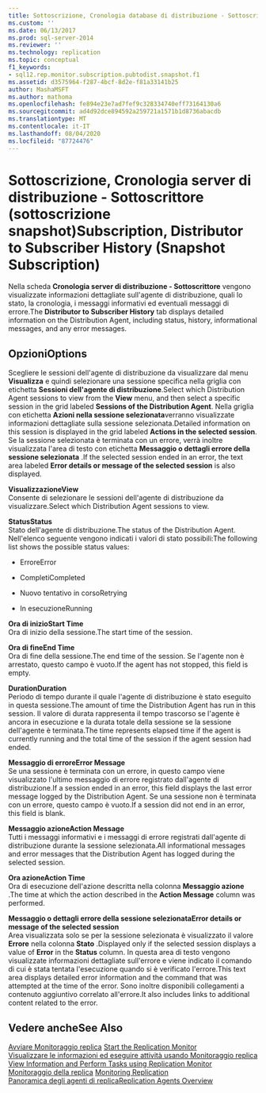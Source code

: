 ```yaml
---
title: Sottoscrizione, Cronologia database di distribuzione - Sottoscrittore (sottoscrizione snapshot) | Microsoft Docs
ms.custom: ''
ms.date: 06/13/2017
ms.prod: sql-server-2014
ms.reviewer: ''
ms.technology: replication
ms.topic: conceptual
f1_keywords:
- sql12.rep.monitor.subscription.pubtodist.snapshot.f1
ms.assetid: d3575964-f287-4bcf-8d2e-f81a33141b25
author: MashaMSFT
ms.author: mathoma
ms.openlocfilehash: fe894e23e7ad7fef9c328334740eff73164130a6
ms.sourcegitcommit: ad4d92dce894592a259721a1571b1d8736abacdb
ms.translationtype: MT
ms.contentlocale: it-IT
ms.lasthandoff: 08/04/2020
ms.locfileid: "87724476"
---
```

# <a name="subscription-distributor-to-subscriber-history-snapshot-subscription"></a><span data-ttu-id="30f49-102">Sottoscrizione, Cronologia server di distribuzione - Sottoscrittore (sottoscrizione snapshot)</span><span class="sxs-lookup"><span data-stu-id="30f49-102">Subscription, Distributor to Subscriber History (Snapshot Subscription)</span></span>
  <span data-ttu-id="30f49-103">Nella scheda **Cronologia server di distribuzione - Sottoscrittore** vengono visualizzate informazioni dettagliate sull'agente di distribuzione, quali lo stato, la cronologia, i messaggi informativi ed eventuali messaggi di errore.</span><span class="sxs-lookup"><span data-stu-id="30f49-103">The **Distributor to Subscriber History** tab displays detailed information on the Distribution Agent, including status, history, informational messages, and any error messages.</span></span>  
  
## <a name="options"></a><span data-ttu-id="30f49-104">Opzioni</span><span class="sxs-lookup"><span data-stu-id="30f49-104">Options</span></span>  
 <span data-ttu-id="30f49-105">Scegliere le sessioni dell'agente di distribuzione da visualizzare dal menu **Visualizza** e quindi selezionare una sessione specifica nella griglia con etichetta **Sessioni dell'agente di distribuzione**.</span><span class="sxs-lookup"><span data-stu-id="30f49-105">Select which Distribution Agent sessions to view from the **View** menu, and then select a specific session in the grid labeled **Sessions of the Distribution Agent**.</span></span> <span data-ttu-id="30f49-106">Nella griglia con etichetta **Azioni nella sessione selezionata**verranno visualizzate informazioni dettagliate sulla sessione selezionata.</span><span class="sxs-lookup"><span data-stu-id="30f49-106">Detailed information on this session is displayed in the grid labeled **Actions in the selected session**.</span></span> <span data-ttu-id="30f49-107">Se la sessione selezionata è terminata con un errore, verrà inoltre visualizzata l'area di testo con etichetta **Messaggio o dettagli errore della sessione selezionata** .</span><span class="sxs-lookup"><span data-stu-id="30f49-107">If the selected session ended in an error, the text area labeled **Error details or message of the selected session** is also displayed.</span></span>  
  
 <span data-ttu-id="30f49-108">**Visualizzazione**</span><span class="sxs-lookup"><span data-stu-id="30f49-108">**View**</span></span>  
 <span data-ttu-id="30f49-109">Consente di selezionare le sessioni dell'agente di distribuzione da visualizzare.</span><span class="sxs-lookup"><span data-stu-id="30f49-109">Select which Distribution Agent sessions to view.</span></span>  
  
 <span data-ttu-id="30f49-110">**Status**</span><span class="sxs-lookup"><span data-stu-id="30f49-110">**Status**</span></span>  
 <span data-ttu-id="30f49-111">Stato dell'agente di distribuzione.</span><span class="sxs-lookup"><span data-stu-id="30f49-111">The status of the Distribution Agent.</span></span> <span data-ttu-id="30f49-112">Nell'elenco seguente vengono indicati i valori di stato possibili:</span><span class="sxs-lookup"><span data-stu-id="30f49-112">The following list shows the possible status values:</span></span>  
  
-   <span data-ttu-id="30f49-113">Errore</span><span class="sxs-lookup"><span data-stu-id="30f49-113">Error</span></span>  
  
-   <span data-ttu-id="30f49-114">Completi</span><span class="sxs-lookup"><span data-stu-id="30f49-114">Completed</span></span>  
  
-   <span data-ttu-id="30f49-115">Nuovo tentativo in corso</span><span class="sxs-lookup"><span data-stu-id="30f49-115">Retrying</span></span>  
  
-   <span data-ttu-id="30f49-116">In esecuzione</span><span class="sxs-lookup"><span data-stu-id="30f49-116">Running</span></span>  
  
 <span data-ttu-id="30f49-117">**Ora di inizio**</span><span class="sxs-lookup"><span data-stu-id="30f49-117">**Start Time**</span></span>  
 <span data-ttu-id="30f49-118">Ora di inizio della sessione.</span><span class="sxs-lookup"><span data-stu-id="30f49-118">The start time of the session.</span></span>  
  
 <span data-ttu-id="30f49-119">**Ora di fine**</span><span class="sxs-lookup"><span data-stu-id="30f49-119">**End Time**</span></span>  
 <span data-ttu-id="30f49-120">Ora di fine della sessione.</span><span class="sxs-lookup"><span data-stu-id="30f49-120">The end time of the session.</span></span> <span data-ttu-id="30f49-121">Se l'agente non è arrestato, questo campo è vuoto.</span><span class="sxs-lookup"><span data-stu-id="30f49-121">If the agent has not stopped, this field is empty.</span></span>  
  
 <span data-ttu-id="30f49-122">**Duration**</span><span class="sxs-lookup"><span data-stu-id="30f49-122">**Duration**</span></span>  
 <span data-ttu-id="30f49-123">Periodo di tempo durante il quale l'agente di distribuzione è stato eseguito in questa sessione.</span><span class="sxs-lookup"><span data-stu-id="30f49-123">The amount of time the Distribution Agent has run in this session.</span></span> <span data-ttu-id="30f49-124">Il valore di durata rappresenta il tempo trascorso se l'agente è ancora in esecuzione e la durata totale della sessione se la sessione dell'agente è terminata.</span><span class="sxs-lookup"><span data-stu-id="30f49-124">The time represents elapsed time if the agent is currently running and the total time of the session if the agent session had ended.</span></span>  
  
 <span data-ttu-id="30f49-125">**Messaggio di errore**</span><span class="sxs-lookup"><span data-stu-id="30f49-125">**Error Message**</span></span>  
 <span data-ttu-id="30f49-126">Se una sessione è terminata con un errore, in questo campo viene visualizzato l'ultimo messaggio di errore registrato dall'agente di distribuzione.</span><span class="sxs-lookup"><span data-stu-id="30f49-126">If a session ended in an error, this field displays the last error message logged by the Distribution Agent.</span></span> <span data-ttu-id="30f49-127">Se una sessione non è terminata con un errore, questo campo è vuoto.</span><span class="sxs-lookup"><span data-stu-id="30f49-127">If a session did not end in an error, this field is blank.</span></span>  
  
 <span data-ttu-id="30f49-128">**Messaggio azione**</span><span class="sxs-lookup"><span data-stu-id="30f49-128">**Action Message**</span></span>  
 <span data-ttu-id="30f49-129">Tutti i messaggi informativi e i messaggi di errore registrati dall'agente di distribuzione durante la sessione selezionata.</span><span class="sxs-lookup"><span data-stu-id="30f49-129">All informational messages and error messages that the Distribution Agent has logged during the selected session.</span></span>  
  
 <span data-ttu-id="30f49-130">**Ora azione**</span><span class="sxs-lookup"><span data-stu-id="30f49-130">**Action Time**</span></span>  
 <span data-ttu-id="30f49-131">Ora di esecuzione dell'azione descritta nella colonna **Messaggio azione** .</span><span class="sxs-lookup"><span data-stu-id="30f49-131">The time at which the action described in the **Action Message** column was performed.</span></span>  
  
 <span data-ttu-id="30f49-132">**Messaggio o dettagli errore della sessione selezionata**</span><span class="sxs-lookup"><span data-stu-id="30f49-132">**Error details or message of the selected session**</span></span>  
 <span data-ttu-id="30f49-133">Area visualizzata solo se per la sessione selezionata è visualizzato il valore **Errore** nella colonna **Stato** .</span><span class="sxs-lookup"><span data-stu-id="30f49-133">Displayed only if the selected session displays a value of **Error** in the **Status** column.</span></span> <span data-ttu-id="30f49-134">In questa area di testo vengono visualizzate informazioni dettagliate sull'errore e viene indicato il comando di cui è stata tentata l'esecuzione quando si è verificato l'errore.</span><span class="sxs-lookup"><span data-stu-id="30f49-134">This text area displays detailed error information and the command that was attempted at the time of the error.</span></span> <span data-ttu-id="30f49-135">Sono inoltre disponibili collegamenti a contenuto aggiuntivo correlato all'errore.</span><span class="sxs-lookup"><span data-stu-id="30f49-135">It also includes links to additional content related to the error.</span></span>  
  
## <a name="see-also"></a><span data-ttu-id="30f49-136">Vedere anche</span><span class="sxs-lookup"><span data-stu-id="30f49-136">See Also</span></span>  
 <span data-ttu-id="30f49-137">[Avviare Monitoraggio replica](monitor/start-the-replication-monitor.md) </span><span class="sxs-lookup"><span data-stu-id="30f49-137">[Start the Replication Monitor](monitor/start-the-replication-monitor.md) </span></span>  
 <span data-ttu-id="30f49-138">[Visualizzare le informazioni ed eseguire attività usando Monitoraggio replica](monitor/view-information-and-perform-tasks-replication-monitor.md) </span><span class="sxs-lookup"><span data-stu-id="30f49-138">[View Information and Perform Tasks using Replication Monitor](monitor/view-information-and-perform-tasks-replication-monitor.md) </span></span>  
 <span data-ttu-id="30f49-139">[Monitoraggio della replica](monitoring-replication.md) </span><span class="sxs-lookup"><span data-stu-id="30f49-139">[Monitoring Replication](monitoring-replication.md) </span></span>  
 [<span data-ttu-id="30f49-140">Panoramica degli agenti di replica</span><span class="sxs-lookup"><span data-stu-id="30f49-140">Replication Agents Overview</span></span>](agents/replication-agents-overview.md)  
  
  
